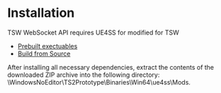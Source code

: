# Installation

TSW WebSocket API requires UE4SS for modified for TSW

- <a href="https://www.trainsimcommunity.com/mods/c3-train-sim-world/c109-other/i5711-ue4ss-code-library">Prebuilt exectuables</a>
- <a href="https://github.com/vanlueckn/RE-UE4SS-TSW">Build from Source</a>

After installing all necessary dependencies, extract the contents of the downloaded ZIP archive into the following directory: 
<code-block>\WindowsNoEditor\TS2Prototype\Binaries\Win64\ue4ss\Mods.</code-block>